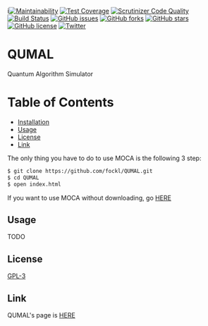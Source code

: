 i[![Maintainability](https://api.codeclimate.com/v1/badges/0a3f4bb5588013153037/maintainability)](https://codeclimate.com/github/fockl/QUMAL/maintainability)
[![Test Coverage](https://api.codeclimate.com/v1/badges/0a3f4bb5588013153037/test_coverage)](https://codeclimate.com/github/fockl/QUMAL/test_coverage)
[![Scrutinizer Code Quality](https://scrutinizer-ci.com/g/fockl/QUMAL/badges/quality-score.png?b=master)](https://scrutinizer-ci.com/g/fockl/QUMAL/?branch=master)
[![Build Status](https://scrutinizer-ci.com/g/fockl/QUMAL/badges/build.png?b=master)](https://scrutinizer-ci.com/g/fockl/QUMAL/build-status/master)
[![GitHub issues](https://img.shields.io/github/issues/fockl/QUMAL)](https://github.com/fockl/QUMAL/issues)
[![GitHub forks](https://img.shields.io/github/forks/fockl/QUMAL)](https://github.com/fockl/QUMAL/network)
[![GitHub stars](https://img.shields.io/github/stars/fockl/QUMAL)](https://github.com/fockl/QUMAL/stargazers)
[![GitHub license](https://img.shields.io/github/license/fockl/QUMAL)](https://github.com/fockl/QUMAL/blob/master/LICENSE)
[![Twitter](https://img.shields.io/twitter/url?url=https%3A%2F%2Fgithub.com%2Ffockl%2FQUMAL?style=social)](https://twitter.com/intent/tweet?text=Wow:&url=https%3A%2F%2Fgithub.com%2Ffockl%2FQUMAL)

# QUMAL

Quantum Algorithm Simulator

# Table of Contents

- [Installation](#Installation)
- [Usage](#Usage)
- [License](#Lisence)
- [Link](#Link)


The only thing you have to do to use MOCA is the following 3 step:

```bash
$ git clone https://github.com/fockl/QUMAL.git
$ cd QUMAL
$ open index.html
```

If you want to use MOCA without downloading, go [HERE](https://fockl.github.io/QUMAL/index.html)


## Usage


TODO


## License

[GPL-3](https://choosealicense.com/licenses/gpl-3.0/)

## Link


QUMAL's page is [HERE](https://fockl.github.io/QUMAL/index.html)
